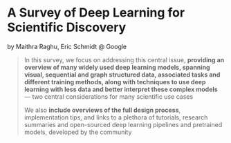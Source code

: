 # A Survey of Deep Learning for Scientific Discovery

by Maithra Raghu, Eric Schmidt @ Google

> In this survey, we focus on addressing this central issue, **providing an overview of many widely used deep learning models, spanning visual, sequential and graph structured data, associated tasks and different training methods, along with techniques to use deep learning with less data and better interpret these complex models** — two central considerations for many scientific use cases
>
> We also **include overviews of the full design process**, implementation tips, and links to a plethora of tutorials, research summaries and open-sourced deep learning pipelines and pretrained models, developed by the community



